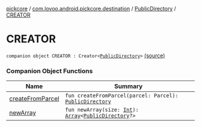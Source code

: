 [pickcore](../../../index.md) / [com.lovoo.android.pickcore.destination](../../index.md) / [PublicDirectory](../index.md) / [CREATOR](./index.md)

# CREATOR

`companion object CREATOR : Creator<`[`PublicDirectory`](../index.md)`>` [(source)](https://github.com/lovoo/android-pickpic/blob/master/pickcore/src/main/kotlin/com/lovoo/android/pickcore/destination/PublicDirectory.kt#L39)

### Companion Object Functions

| Name | Summary |
|---|---|
| [createFromParcel](create-from-parcel.md) | `fun createFromParcel(parcel: Parcel): `[`PublicDirectory`](../index.md) |
| [newArray](new-array.md) | `fun newArray(size: `[`Int`](https://kotlinlang.org/api/latest/jvm/stdlib/kotlin/-int/index.html)`): `[`Array`](https://kotlinlang.org/api/latest/jvm/stdlib/kotlin/-array/index.html)`<`[`PublicDirectory`](../index.md)`?>` |
